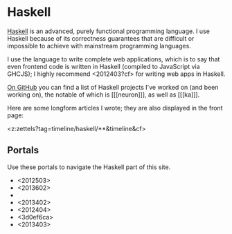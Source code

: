 # Haskell

[Haskell](https://www.haskell.org/) is an advanced, purely functional programming language. I use Haskell because of its correctness guarantees that are difficult or impossible to achieve with mainstream programming languages.

I use the language to write complete web applications, which is to say that even frontend code is written in Haskell (compiled to JavaScript via GHCJS); I highly recommend <2012403?cf> for writing web apps in Haskell.

[On GitHub](https://github.com/srid) you can find a list of Haskell projects I've worked on (and been working on), the notable of which is [[[neuron]]], as well as [[[ka]]].

Here are some longform articles I wrote; they are also displayed in the front page: 

<z:zettels?tag=timeline/haskell/**&timeline&cf>

## Portals

Use these portals to navigate the Haskell part of this site.

* <2012503>
* <2013602>
* <cd6eda70>
* <2013402>
* <2012404>
* <3d0ef6ca>
* <2013403>
